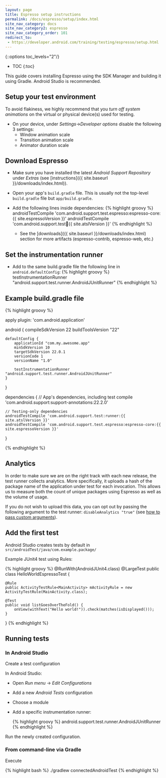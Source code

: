 ```yaml
---
layout: page
title: Espresso setup instructions
permalink: /docs/espresso/setup/index.html
site_nav_category: docs
site_nav_category2: espresso
site_nav_category_order: 101
redirect_to:
 - https://developer.android.com/training/testing/espresso/setup.html
---
```

{::options toc_levels="2"/}

* TOC
{:toc}

This guide covers installing Espresso using the SDK Manager and building it using Gradle. Android Studio is recommended.

## Setup your test environment

To avoid flakiness, we highly recommend that you *turn off system animations* on the virtual or physical device(s) used for testing.

- On your device, under *Settings*->*Developer options* disable the following 3 settings:
  - Window animation scale
  - Transition animation scale
  - Animator duration scale

## Download Espresso

* Make sure you have installed the latest *Android Support Repository* under *Extras* (see [instructions]({{ site.baseurl }}/downloads/index.html)).
* Open your app's `build.gradle` file. This is usually not the top-level `build.gradle` file but `app/build.gradle`.
* Add the following lines inside dependencies:
{% highlight groovy %}
androidTestCompile 'com.android.support.test.espresso:espresso-core:{{ site.espressoVersion }}'
androidTestCompile 'com.android.support.test:runner:{{ site.atslVersion }}'
{% endhighlight %}

  * See the [downloads]({{ site.baseurl }}/downloads/index.html) section for more artifacts (espresso-contrib, espresso-web, etc.)

## Set the instrumentation runner

  * Add to the same build.gradle file the following line in `android.defaultConfig`:
{% highlight groovy %}
testInstrumentationRunner "android.support.test.runner.AndroidJUnitRunner"
{% endhighlight %}

## Example build.gradle file

{% highlight groovy %}

apply plugin: 'com.android.application'

android {
    compileSdkVersion 22
    buildToolsVersion "22"

    defaultConfig {
        applicationId "com.my.awesome.app"
        minSdkVersion 10
        targetSdkVersion 22.0.1
        versionCode 1
        versionName "1.0"

        testInstrumentationRunner "android.support.test.runner.AndroidJUnitRunner"
    }
}

dependencies {
    // App's dependencies, including test
    compile 'com.android.support:support-annotations:22.2.0'

    // Testing-only dependencies
    androidTestCompile 'com.android.support.test:runner:{{ site.atslVersion }}'
    androidTestCompile 'com.android.support.test.espresso:espresso-core:{{ site.espressoVersion }}'
}

{% endhighlight %}

## Analytics

In order to make sure we are on the right track with each new release, the test runner collects analytics. More specifically, it uploads a hash of the package name of the application under test for each invocation. This allows us to measure both the count of unique packages using Espresso as well as the volume of usage.

If you do not wish to upload this data, you can opt out by passing the following argument to the test runner: `disableAnalytics "true"` (see [how to pass custom arguments](https://github.com/googlesamples/android-testing-templates/tree/master/AndroidTestingBlueprint#custom-gradle-command-line-arguments)).

## Add the first test

Android Studio creates tests by default in `src/androidTest/java/com.example.package/`

Example JUnit4 test using Rules:

{% highlight groovy %}
@RunWith(AndroidJUnit4.class)
@LargeTest
public class HelloWorldEspressoTest {

    @Rule
    public ActivityTestRule<MainActivity> mActivityRule = new ActivityTestRule(MainActivity.class);

    @Test
    public void listGoesOverTheFold() {
        onView(withText("Hello world!")).check(matches(isDisplayed()));
    }
}
{% endhighlight %}

## Running tests

### In Android Studio

Create a test configuration

In Android Studio:

* Open *Run menu* -> *Edit Configurations*
* Add a new *Android Tests* configuration
* Choose a module
* Add a specific instrumentation runner:

  {% highlight groovy %}
  android.support.test.runner.AndroidJUnitRunner
  {% endhighlight %}

Run the newly created configuration.

### From command-line via Gradle

Execute

{% highlight bash %}
./gradlew connectedAndroidTest
{% endhighlight %}
